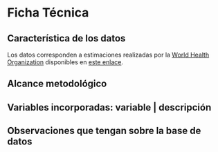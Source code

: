 # Ficha Técnica

## Característica de los datos

Los datos corresponden a estimaciones realizadas por la [World Health Organization](https://www.who.int/) disponibles en [este enlace](https://example.com).

## Alcance metodológico

## Variables incorporadas: variable | descripción

## Observaciones que tengan sobre la base de datos

